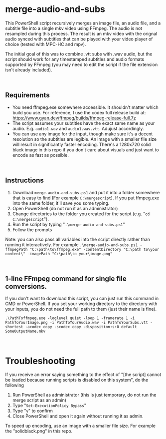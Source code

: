 # merge-audio-and-subs
This PowerShell script recursively merges an image file, an audio file, and a subtitle file into a single mkv video using FFmpeg. The audio is not resampled during this process. The result is an mkv video with the orignal audio synced with subtitles that can be played with your video player of choice (tested with MPC-HC and mpv). 

The initial goal of this was to combine .vtt subs with .wav audio, but the script should work for any timestamped subtitles and audio formats supported by FFmpeg (you may need to edit the script if the file extension isn't already included).

<br>

## Requirements
* You need ffmpeg.exe somewhere accessible. It shouldn't matter which build you use. For reference, I use the codex full release build at: https://www.gyan.dev/ffmpeg/builds/ffmpeg-release-full.7z
* The script assumes your subtitles have the exact same name as your audio. E.g. `audio1.wav` and `audio1.wav.vtt`. Adujust accordingly.
* You can use any image for the input, though make sure it's a decent resolution so the subtitles are legible. An image with a smaller file size will result in significantly faster encoding. There's a 1280x720 solid black image in this repo if you don't care about visuals and just want to encode as fast as possible.

<br>

## Instructions
1. Download `merge-audio-and-subs.ps1` and put it into a folder somewhere that is easy to find (For example `C:\mergescript`). If you put ffmpeg.exe into the same folder, it'll save you some typing.
2. Open PowerShell (do not run it as an administrator)
3. Change directories to the folder you created for the script (e.g. "`cd C:\mergescript`").
4. Run the script by typing "`.\merge-audio-and-subs.ps1`"
5. Follow the prompts

Note: you can also pass all variables into the script directly rather than running it interactively. For example `.\merge-audio-and-subs.ps1 -ffmpegPath "C:\path\to\ffmpeg.exe" -contentDirectory "C:\path to\your content\" -imagePath "C:\path\to your\image.png"`

<br>

## 1-line FFmpeg command for single file conversions. 
If you don't want to download this script, you can just run this command in CMD or PowerShell. If you set your working directory to the directory with your inputs, you do not need the full path to them (just their name is fine).
```
.\PathToffmpeg.exe -loglevel quiet -loop 1 -framerate 1 -i PathToYourImage.png -i PathToYourAudio.wav -i PathToYourSubs.vtt -shortest -acodec copy -scodec copy -disposition:s:0 default SomeOutputName.mkv
```

<br>

# Troubleshooting
If you receive an error saying something to the effect of "[the script] cannot be loaded because running scripts is disabled on this system", do the following
1. Run PowerShell as administrator (this is just temporary, do not run the merge script as an admin)
2. Type "`Set-ExecutionPolicy Bypass`"
3. Type "`y`" to confirm
4. Close PowerShell and open it again without running it as admin. 

To speed up encoding, use an image with a smaller file size. For example the "solidblack.png" in this repo.